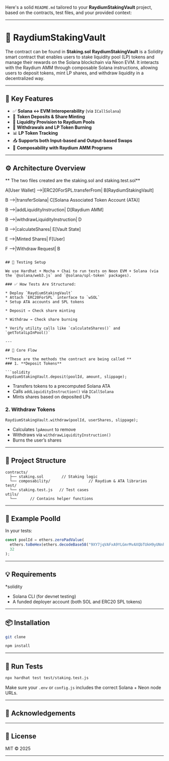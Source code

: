 Here's a solid `README.md` tailored to your **RaydiumStakingVault** project, based on the contracts, test files, and your provided context:

---

# 🧱 RaydiumStakingVault

The contract can be found in **Staking.sol**
**RaydiumStakingVault** is a Solidity smart contract that enables users to stake liquidity pool (LP) tokens and manage their rewards on the Solana blockchain via Neon EVM. It interacts with the Raydium AMM through composable Solana instructions, allowing users to deposit tokens, mint LP shares, and withdraw liquidity in a decentralized way.

---

## 📌 Key Features

* ✅ **Solana ↔ EVM Interoperability** (via `ICallSolana`)
* 🧪 **Token Deposits & Share Minting**
* 🔁 **Liquidity Provision to Raydium Pools**
* 💸 **Withdrawals and LP Token Burning**
* 📊 **LP Token Tracking**
* 📤 **Supports both Input-based and Output-based Swaps**
* 🧱 **Composability with Raydium AMM Programs**

---

## ⚙️ Architecture Overview

** The two files created are the staking.sol and staking.test.sol**


  A[User Wallet] -->|ERC20ForSPL.transferFrom| B[RaydiumStakingVault]
  
  B -->|transferSolana| C[Solana Associated Token Account (ATA)]
  
  B -->|addLiquidityInstruction| D[Raydium AMM]
  
  B -->|withdrawLiquidityInstruction| D
  
  B -->|calculateShares| E[Vault State]
  
  E -->|Minted Shares| F[User]
  
  F -->|Withdraw Request| B
```

## 🧪 Testing Setup

We use Hardhat + Mocha + Chai to run tests on Neon EVM + Solana (via the `@solana/web3.js` and `@solana/spl-token` packages).

### ✅ How Tests Are Structured:

* Deploy `RaydiumStakingVault`
* Attach `ERC20ForSPL` interface to `wSOL`
* Setup ATA accounts and SPL tokens

* Deposit → Check share minting

* Withdraw → Check share burning

* Verify utility calls like `calculateShares()` and `getTotalLpInPool()`

---

## 🔁 Core Flow

**These are the methods the contract are being called **
### 1. **Deposit Tokens**

```solidity
RaydiumStakingVault.deposit(poolId, amount, slippage);
```

* Transfers tokens to a precomputed Solana ATA
* Calls `addLiquidityInstruction()` via `ICallSolana`
* Mints shares based on deposited LPs

### 2. **Withdraw Tokens**

```solidity
RaydiumStakingVault.withdraw(poolId, userShares, slippage);
```

* Calculates `lpAmount` to remove
* Withdraws via `withdrawLiquidityInstruction()`
* Burns the user’s shares

---

## 📁 Project Structure

```
contracts/
  ├── staking.sol        // Staking logic
  └── composability/                 // Raydium & ATA libraries
test/
  └── staking.test.js   // Test cases
utils/
  └──      // Contains helper functions
```

---

## 🧪 Example PoolId

In your tests:

```js
const poolId = ethers.zeroPadValue(
  ethers.toBeHex(ethers.decodeBase58("9XY7jqVAFxA9YLGmrMvAXQbTUkH9yUNnhYkG84YkPMfG")),
  32
);
```

---

## 💡 Requirements

*solidity 

* Solana CLI (for devnet testing)
* A funded deployer account (both SOL and ERC20 SPL tokens)

---

## 📦 Installation

```bash
git clone 

npm install
```

---

## 🚀 Run Tests

```bash
npx hardhat test test/staking.test.js
```

Make sure your `.env` or `config.js` includes the correct Solana + Neon node URLs.

---

## 🙏 Acknowledgements


---

## 📜 License

MIT © 2025

---


